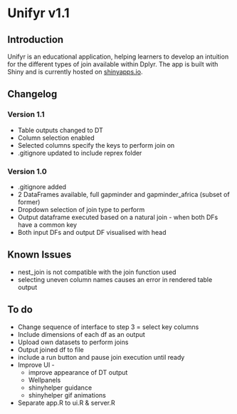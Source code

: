 # Unifyr v1.1

## Introduction

Unifyr is an educational application, helping learners to develop an intuition for the different types of join available within Dplyr. The app is built with Shiny and is currently hosted on [shinyapps.io](https://richleysh84.shinyapps.io/UnifyR/).

## Changelog

### Version 1.1

* Table outputs changed to DT
* Column selection enabled
* Selected columns specify the keys to perform join on
* .gitignore updated to include reprex folder

### Version 1.0

* .gitignore added
* 2 DataFrames available, full gapminder and gapminder_africa (subset of former)
* Dropdown selection of join type to perform
* Output dataframe executed based on a natural join - when both DFs have a common key
* Both input DFs and output DF visualised with head

## Known Issues

* nest_join is not compatible with the join function used
* selecting uneven column names causes an error in rendered table output

## To do

* Change sequence of interface to step 3 = select key columns
* Include dimensions of each df as an output
* Upload own datasets to perform joins
* Output joined df to file
* include a run button and pause join execution until ready
* Improve UI -
  * improve appearance of DT output
  * Wellpanels
  * shinyhelper guidance
  * shinyhelper gif animations
* Separate app.R to ui.R & server.R